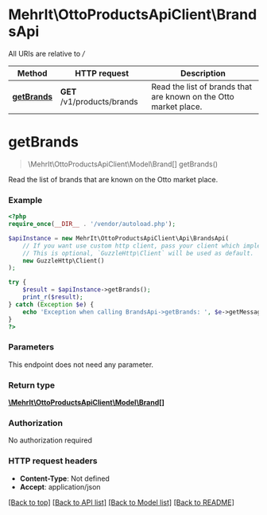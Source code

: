 # MehrIt\OttoProductsApiClient\BrandsApi

All URIs are relative to */*

Method | HTTP request | Description
------------- | ------------- | -------------
[**getBrands**](BrandsApi.md#getbrands) | **GET** /v1/products/brands | Read the list of brands that are known on the Otto market place.

# **getBrands**
> \MehrIt\OttoProductsApiClient\Model\Brand[] getBrands()

Read the list of brands that are known on the Otto market place.

### Example
```php
<?php
require_once(__DIR__ . '/vendor/autoload.php');

$apiInstance = new MehrIt\OttoProductsApiClient\Api\BrandsApi(
    // If you want use custom http client, pass your client which implements `GuzzleHttp\ClientInterface`.
    // This is optional, `GuzzleHttp\Client` will be used as default.
    new GuzzleHttp\Client()
);

try {
    $result = $apiInstance->getBrands();
    print_r($result);
} catch (Exception $e) {
    echo 'Exception when calling BrandsApi->getBrands: ', $e->getMessage(), PHP_EOL;
}
?>
```

### Parameters
This endpoint does not need any parameter.

### Return type

[**\MehrIt\OttoProductsApiClient\Model\Brand[]**](../Model/Brand.md)

### Authorization

No authorization required

### HTTP request headers

 - **Content-Type**: Not defined
 - **Accept**: application/json

[[Back to top]](#) [[Back to API list]](../../README.md#documentation-for-api-endpoints) [[Back to Model list]](../../README.md#documentation-for-models) [[Back to README]](../../README.md)

